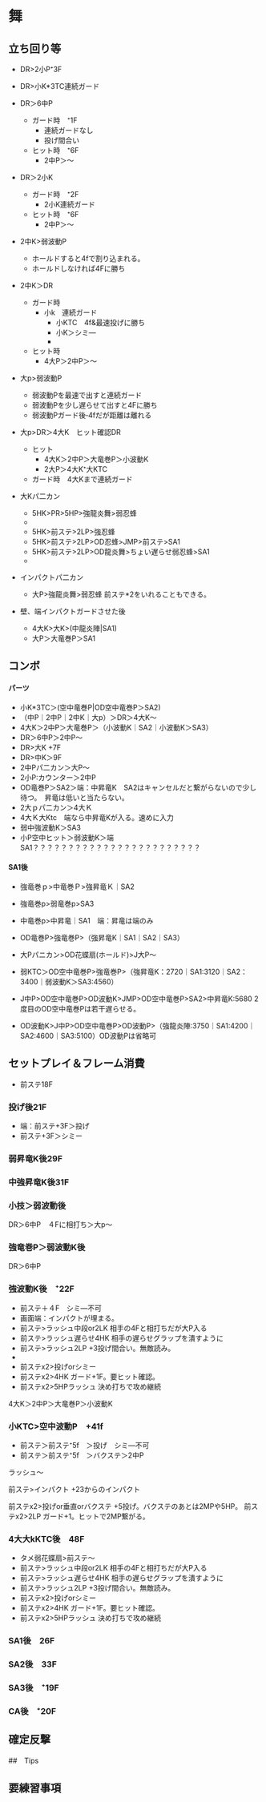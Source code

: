 # 舞
## 立ち回り等
* DR>2小P⁺3F
* DR>小K*3TC連続ガード
* DR＞6中P
  * ガード時　⁺1F
    * 連続ガードなし
    * 投げ間合い
  * ヒット時　⁺6F
    * 2中P＞～
* DR＞2小K
  * ガード時　⁺2F
    * 2小K連続ガード
  * ヒット時　⁺6F
    * 2中P＞～

* 2中K>弱波動P
  * ホールドすると4fで割り込まれる。
  * ホールドしなければ4Fに勝ち
* 2中K＞DR
  * ガード時
    * 小k　連続ガード
      * 小KTC　4f&最速投げに勝ち
      * 小K＞シミ―
      * 
  * ヒット時
    * 4大P＞2中P＞～
* 大p>弱波動P
  * 弱波動Pを最速で出すと連続ガード
  * 弱波動Pを少し遅らせて出すと4Fに勝ち
  * 弱波動Pガード後‐4fだが距離は離れる
* 大p>DR＞4大K　ヒット確認DR
  * ヒット
    * 4大K＞2中P＞大竜巻P＞小波動K
    * 2大P＞4大K⁺大KTC
  * ガード時　4大Kまで連続ガード
* 大Kパ二カン
  * 5HK>PR>5HP>強龍炎舞>弱忍蜂
  * 
  * 5HK>前ステ>2LP>強忍蜂
  * 5HK>前ステ>2LP>OD忍蜂>JMP>前ステ>SA1
  * 5HK>前ステ>2LP>OD龍炎舞>ちょい遅らせ弱忍蜂>SA1
  * 
* インパクトパ二カン
  * 大P>強龍炎舞>弱忍蜂 前ステ*2をいれることもできる。

* 壁、端インパクトガードさせた後
  * 4大K>大K>(中龍炎陣|SA1)
  * 大P＞大竜巻P＞SA1
## コンボ
#### パーツ
* 小K*3TC＞(空中竜巻P|OD空中竜巻P＞SA2)
* （中P｜2中P｜2中K｜大p）＞DR＞4大K～
* 4大K＞2中P＞大竜巻P＞（小波動K｜SA2｜小波動K＞SA3）
* DR＞6中P＞2中P～
* DR>大K +7F
* DR>中K＞9F
* 2中Pパ二カン＞大P～
* 2小P:カウンター＞2中P
* OD竜巻P＞SA2＞端：中昇竜K　SA2はキャンセルだと繋がらないので少し待つ。　昇竜は低いと当たらない。
* 2大ｐパ二カン＞4大Ｋ
* 4大Ｋ大Ktc　端なら中昇竜Kが入る。速めに入力
* 弱中強波動K＞SA3
* 小P空中ヒット＞弱波動K＞端SA1？？？？？？？？？？？？？？？？？？？？？？？？
#### SA1後
* 強竜巻ｐ>中竜巻Ｐ>強昇竜Ｋ｜SA2
* 強竜巻p>弱竜巻p>SA3
* 中竜巻p>中昇竜｜SA1　端：昇竜は端のみ
* OD竜巻P>強竜巻P>（強昇竜K｜SA1｜SA2｜SA3）
* 大Pパニカン>OD花蝶扇(ホールド)>J大P～
* 弱KTC＞OD空中竜巻P>強竜巻P>（強昇竜K：2720｜SA1:3120｜SA2：3400｜弱波動K＞SA3:4560）

* J中P>OD空中竜巻P>OD波動K>JMP>OD空中竜巻P>SA2>中昇竜K:5680 2度目のOD空中竜巻Pは若干遅らせる。
* OD波動K>J中P>OD空中竜巻P>OD波動P>（強龍炎陣:3750｜SA1:4200｜SA2:4600｜SA3:5100）OD波動Pは省略可

## セットプレイ＆フレーム消費
* 前ステ18F
### 投げ後21F
* 端：前ステ+3F＞投げ
* 前ステ+3F＞シミー
### 弱昇竜K後29F

### 中強昇竜K後31F

### 小技＞弱波動後
DR＞6中P　４Fに相打ち＞大p～
### 強竜巻P＞弱波動K後
DR＞6中P　

### 強波動K後　⁺22F
* 前ステ＋４F　シミ―不可
* 画面端：インパクトが埋まる。
* 前ステ>ラッシュ中段or2LK	相手の4Fと相打ちだが大P入る
* 前ステ>ラッシュ遅らせ4HK	相手の遅らせグラップを潰すように
* 前ステ>ラッシュ2LP	+3投げ間合い。無敵読み。
* 	
* 前ステx2>投げorシミー	
* 前ステx2>4HK	ガード+1F。要ヒット確認。
* 前ステx2>5HPラッシュ	決め打ちで攻め継続

4大K＞2中P＞大竜巻P＞小波動K

### 小KTC>空中波動P　+41f	
* 前ステ＞前ステ⁺5f　＞投げ　シミ―不可
* 前ステ＞前ステ⁺5f　＞バクステ＞2中P

ラッシュ～	
	
前ステ>インパクト	+23からのインパクト
	
前ステx2>投げor垂直orバクステ	+5投げ。バクステのあとは2MPや5HP。
前ステx2>2LP	ガード+1。ヒットで2MP繋がる。

### 4大大kKTC後　48F
* タメ弱花蝶扇>前ステ～	
* 前ステ>ラッシュ中段or2LK	相手の4Fと相打ちだが大P入る
* 前ステ>ラッシュ遅らせ4HK	相手の遅らせグラップを潰すように
* 前ステ>ラッシュ2LP	+3投げ間合い。無敵読み。
* 前ステx2>投げorシミー	
* 前ステx2>4HK	ガード+1F。要ヒット確認。
* 前ステx2>5HPラッシュ	決め打ちで攻め継続

### SA1後　26F
### SA2後　33F
### SA3後　⁺19F

### CA後　⁺20F
## 確定反撃


##　Tips

## 要練習事項

